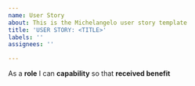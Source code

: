 ```yaml
---
name: User Story
about: This is the Michelangelo user story template
title: 'USER STORY: <TITLE>'
labels: ''
assignees: ''

---
```


As a **role** I can **capability** so that **received benefit**
